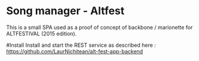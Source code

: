 # Song manager - Altfest
This is a small SPA used as a proof of concept of backbone / marionette for ALTFESTIVAL (2015 edition). 

#Install
Install and start the REST service as described here : https://github.com/LaurNichitean/alt-fest-app-backend
